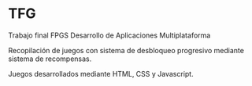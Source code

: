 # TFG
Trabajo final FPGS Desarrollo de Aplicaciones Multiplataforma

Recopilación de juegos con sistema de desbloqueo progresivo mediante sistema de recompensas.

Juegos desarrollados mediante HTML, CSS y Javascript.
